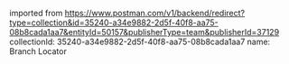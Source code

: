 imported from https://www.postman.com/v1/backend/redirect?type=collection&id=35240-a34e9882-2d5f-40f8-aa75-08b8cada1aa7&entityId=50157&publisherType=team&publisherId=37129
collectionId: 35240-a34e9882-2d5f-40f8-aa75-08b8cada1aa7
name: Branch Locator